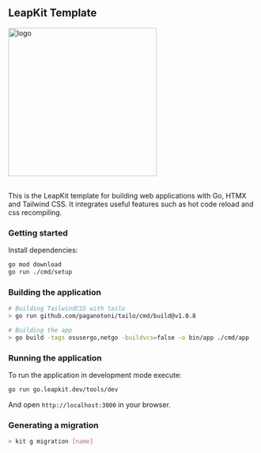 ## LeapKit Template

<img width="300" alt="logo" src="https://github.com/leapkit/leapkit/template/assets/645522/d5bcb8ed-c763-4b39-8cfb-aed694b87646">
<br><br>

This is the  LeapKit template for building web applications with Go, HTMX and Tailwind CSS. It integrates useful features such as hot code reload and css recompiling.

### Getting started

Install dependencies:

```sh
go mod download
go run ./cmd/setup
```

### Building the application

```sh
# Building TailwindCSS with tailo
> go run github.com/paganotoni/tailo/cmd/build@v1.0.8

# Building the app
> go build -tags osusergo,netgo -buildvcs=false -o bin/app ./cmd/app
```

### Running the application

To run the application in development mode execute:

```sh
go run go.leapkit.dev/tools/dev
```

And open `http://localhost:3000` in your browser.

### Generating a migration

```sh
> kit g migration [name]
```
